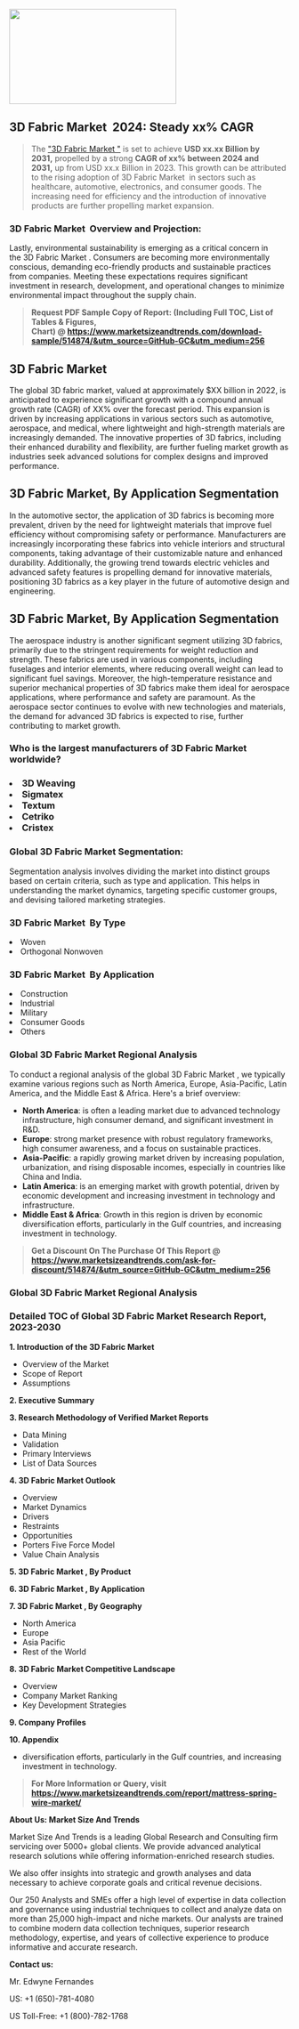 <p><img class="alignnone size-medium wp-image-20088" src="https://ffe5etoiles.com/wp-content/uploads/2024/12/MST1-300x171.png" alt="" width="300" height="171" /></p><h2 id="ember46" class="ember-view reader-text-block__heading-2">3D Fabric Market &nbsp;2024: Steady&nbsp;xx% CAGR</h2><blockquote id="ember47" class="ember-view reader-text-block__blockquote">The&nbsp;<a class="app-aware-link " href="https://www.marketsizeandtrends.com/download-sample/514874/&utm_source=GitHub-GC&utm_medium=256" target="_blank" data-test-app-aware-link="">"3D Fabric Market "</a>&nbsp;is set to achieve&nbsp;<strong>USD&nbsp;xx.xx&nbsp;Billion by 2031,</strong>&nbsp;propelled by a strong&nbsp;<strong>CAGR of&nbsp;xx% between 2024 and 2031,</strong>&nbsp;up from USD xx.x Billion in 2023. This growth can be attributed to the rising adoption of&nbsp;3D Fabric Market &nbsp;in sectors such as healthcare, automotive, electronics, and consumer goods. The increasing need for efficiency and the introduction of innovative products are further propelling market expansion.</blockquote><h3 id="ember48" class="ember-view reader-text-block__heading-3">3D Fabric Market &nbsp;Overview and Projection:</h3><p id="ember49" class="ember-view reader-text-block__paragraph">Lastly, environmental sustainability is emerging as a critical concern in the&nbsp;3D Fabric Market . Consumers are becoming more environmentally conscious, demanding eco-friendly products and sustainable practices from companies. Meeting these expectations requires significant investment in research, development, and operational changes to minimize environmental impact throughout the supply chain.</p><blockquote id="ember50" class="ember-view reader-text-block__blockquote"><strong>Request PDF Sample Copy of Report: (Including Full TOC, List of Tables &amp; Figures, Chart)&nbsp;@&nbsp;<strong><a href="https://www.marketsizeandtrends.com/download-sample/514874/&utm_source=GitHub-GC&utm_medium=256" target="_blank">https://www.marketsizeandtrends.com/download-sample/514874/&utm_source=GitHub-GC&utm_medium=256</a></strong></strong></blockquote><h3 class=""> <h2>3D Fabric Market</h2><p>The global 3D fabric market, valued at approximately $XX billion in 2022, is anticipated to experience significant growth with a compound annual growth rate (CAGR) of XX% over the forecast period. This expansion is driven by increasing applications in various sectors such as automotive, aerospace, and medical, where lightweight and high-strength materials are increasingly demanded. The innovative properties of 3D fabrics, including their enhanced durability and flexibility, are further fueling market growth as industries seek advanced solutions for complex designs and improved performance.</p><h2>3D Fabric Market, By Application Segmentation</h2><p>In the automotive sector, the application of 3D fabrics is becoming more prevalent, driven by the need for lightweight materials that improve fuel efficiency without compromising safety or performance. Manufacturers are increasingly incorporating these fabrics into vehicle interiors and structural components, taking advantage of their customizable nature and enhanced durability. Additionally, the growing trend towards electric vehicles and advanced safety features is propelling demand for innovative materials, positioning 3D fabrics as a key player in the future of automotive design and engineering.</p><h2>3D Fabric Market, By Application Segmentation</h2><p>The aerospace industry is another significant segment utilizing 3D fabrics, primarily due to the stringent requirements for weight reduction and strength. These fabrics are used in various components, including fuselages and interior elements, where reducing overall weight can lead to significant fuel savings. Moreover, the high-temperature resistance and superior mechanical properties of 3D fabrics make them ideal for aerospace applications, where performance and safety are paramount. As the aerospace sector continues to evolve with new technologies and materials, the demand for advanced 3D fabrics is expected to rise, further contributing to market growth.</p></h3><h3 id="" class="">Who is the largest manufacturers of&nbsp;3D Fabric Market worldwide?</h3><h3 class=""></Li><Li>3D Weaving</Li><Li> Sigmatex</Li><Li> Textum</Li><Li> Cetriko</Li><Li> Cristex</h3><h3 id="ember53" class="ember-view reader-text-block__heading-3">Global&nbsp;3D Fabric Market Segmentation:</h3><p id="ember54" class="ember-view reader-text-block__paragraph">Segmentation analysis involves dividing the market into distinct groups based on certain criteria, such as type and application. This helps in understanding the market dynamics, targeting specific customer groups, and devising tailored marketing strategies.</p><h3 id="" class="">3D Fabric Market &nbsp;By Type</h3><p></Li><Li>Woven</Li><Li> Orthogonal Nonwoven</p><h3 id="" class="">3D Fabric Market &nbsp;By Application</h3><p class=""></Li><Li>Construction</Li><Li> Industrial</Li><Li> Military</Li><Li> Consumer Goods</Li><Li> Others</p><h3 id="ember62" class="ember-view reader-text-block__heading-3">Global 3D Fabric Market Regional Analysis</h3><p id="ember63" class="ember-view reader-text-block__paragraph">To conduct a regional analysis of the global 3D Fabric Market , we typically examine various regions such as North America, Europe, Asia-Pacific, Latin America, and the Middle East &amp; Africa. Here's a brief overview:</p><ul><li><strong>North America</strong>: is often a leading market due to advanced technology infrastructure, high consumer demand, and significant investment in R&amp;D.</li><li><strong>Europe</strong>: strong market presence with robust regulatory frameworks, high consumer awareness, and a focus on sustainable practices.</li><li><strong>Asia-Pacific</strong>: a rapidly growing market driven by increasing population, urbanization, and rising disposable incomes, especially in countries like China and India.</li><li><strong>Latin America</strong>: is an emerging market with growth potential, driven by economic development and increasing investment in technology and infrastructure.</li><li><strong>Middle East &amp; Africa</strong>: Growth in this region is driven by economic diversification efforts, particularly in the Gulf countries, and increasing investment in technology.</li></ul><blockquote id="ember61" class="ember-view reader-text-block__blockquote"><strong>Get a Discount On The Purchase Of This Report @ <strong><a href="https://html-cleaner.com/" target="">https://www.marketsizeandtrends.com/ask-for-discount/514874/&utm_source=GitHub-GC&utm_medium=256</a></strong></strong></blockquote><h3 id="ember62" class="ember-view reader-text-block__heading-3">Global 3D Fabric Market Regional Analysis</h3><h3 id="" class="">Detailed TOC of Global 3D Fabric Market Research Report, 2023-2030</h3><p id="" class=""><strong>1. Introduction of the 3D Fabric Market </strong></p><ul><li>Overview of the Market</li><li>Scope of Report</li><li>Assumptions</li></ul><p id="" class=""><strong>2. Executive Summary</strong></p><p id="" class=""><strong>3. Research Methodology of Verified Market Reports</strong></p><ul><li>Data Mining</li><li>Validation</li><li>Primary Interviews</li><li>List of Data Sources</li></ul><p id="" class=""><strong>4. 3D Fabric Market Outlook</strong></p><ul><li>Overview</li><li>Market Dynamics</li><li>Drivers</li><li>Restraints</li><li>Opportunities</li><li>Porters Five Force Model</li><li>Value Chain Analysis</li></ul><p id="" class=""><strong>5. 3D Fabric Market , By Product</strong></p><p id="" class=""><strong>6. 3D Fabric Market , By Application</strong></p><p id="" class=""><strong>7. 3D Fabric Market , By Geography</strong></p><ul><li>North America</li><li>Europe</li><li>Asia Pacific</li><li>Rest of the World</li></ul><p id="" class=""><strong>8. 3D Fabric Market Competitive Landscape</strong></p><ul><li>Overview</li><li>Company Market Ranking</li><li>Key Development Strategies</li></ul><p id="" class=""><strong>9. Company Profiles</strong></p><p id="" class=""><strong>10. Appendix</strong></p><ul><li>diversification efforts, particularly in the Gulf countries, and increasing investment in technology.</li></ul><blockquote id="ember65" class="ember-view reader-text-block__blockquote"><strong>For More Information or Query, visit <strong><strong><a href="https://html-cleaner.com/" target="">https://www.marketsizeandtrends.com/report/mattress-spring-wire-market/</a></strong></strong></strong></blockquote><p id="" class=""><strong>About Us: Market Size And Trends</strong></p><p id="" class="">Market Size And Trends is a leading Global Research and Consulting firm servicing over 5000+ global clients. We provide advanced analytical research solutions while offering information-enriched research studies.</p><p id="" class="">We also offer insights into strategic and growth analyses and data necessary to achieve corporate goals and critical revenue decisions.</p><p id="" class="">Our 250 Analysts and SMEs offer a high level of expertise in data collection and governance using industrial techniques to collect and analyze data on more than 25,000 high-impact and niche markets. Our analysts are trained to combine modern data collection techniques, superior research methodology, expertise, and years of collective experience to produce informative and accurate research.</p><p id="" class=""><strong>Contact us:</strong></p><p id="" class="">Mr. Edwyne Fernandes</p><p id="" class="">US: +1 (650)-781-4080</p><p id="" class="">US Toll-Free: +1 (800)-782-1768</p>
